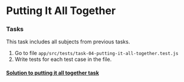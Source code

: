 # Putting It All Together

### Tasks

This task includes all subjects from previous tasks.

1. Go to file `app/src/tests/task-04-putting-it-all-together.test.js`
2. Write tests for each test case in the file.

#### [Solution to putting it all together task](./SOLUTION.md)
